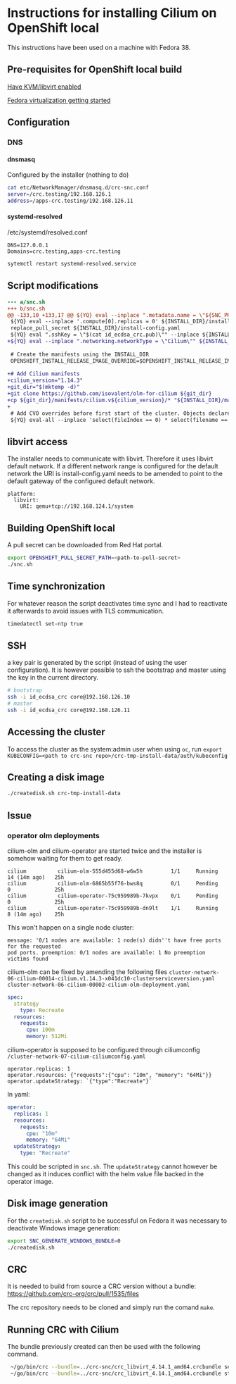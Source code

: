 # Instructions for installing Cilium on OpenShift local

This instructions have been used on a machine with Fedora 38.

## Pre-requisites for OpenShift local build

[Have KVM/libvirt enabled](https://github.com/openshift/installer/blob/master/docs/dev/libvirt/README.md#one-time-setup)

[Fedora virtualization getting started](https://docs.fedoraproject.org/en-US/quick-docs/virtualization-getting-started/)

## Configuration

### DNS

#### dnsmasq

Configured by the installer (nothing to do)

```bash
cat etc/NetworkManager/dnsmasq.d/crc-snc.conf
server=/crc.testing/192.168.126.1
address=/apps-crc.testing/192.168.126.11
```

#### systemd-resolved

/etc/systemd/resolved.conf
```
DNS=127.0.0.1
Domains=crc.testing,apps-crc.testing
```

```bash
sytemctl restart systemd-resolved.service
```

## Script modifications

```diff
--- a/snc.sh
+++ b/snc.sh
@@ -133,10 +133,17 @@ ${YQ} eval --inplace ".metadata.name = \"${SNC_PRODUCT_NAME}\"" ${INSTALL_DIR}/i
 ${YQ} eval --inplace '.compute[0].replicas = 0' ${INSTALL_DIR}/install-config.yaml
 replace_pull_secret ${INSTALL_DIR}/install-config.yaml
 ${YQ} eval ".sshKey = \"$(cat id_ecdsa_crc.pub)\"" --inplace ${INSTALL_DIR}/install-config.yaml
+${YQ} eval --inplace ".networking.networkType = \"Cilium\"" ${INSTALL_DIR}/install-config.yaml
 
 # Create the manifests using the INSTALL_DIR
 OPENSHIFT_INSTALL_RELEASE_IMAGE_OVERRIDE=$OPENSHIFT_INSTALL_RELEASE_IMAGE_OVERRIDE ${OPENSHIFT_INSTALL} --dir ${INSTALL_DIR} create manifests
 
+# Add Cilium manifests
+cilium_version="1.14.3"
+git_dir="$(mktemp -d)"
+git clone https://github.com/isovalent/olm-for-cilium ${git_dir}
+cp ${git_dir}/manifests/cilium.v${cilium_version}/* "${INSTALL_DIR}/manifests"
+
 # Add CVO overrides before first start of the cluster. Objects declared in this file won't be created.
 ${YQ} eval-all --inplace 'select(fileIndex == 0) * select(filename == "cvo-overrides.yaml")' ${INSTALL_DIR}/manifests/cvo-overrides.yaml cvo-overrides.yaml
```

## libvirt access

The installer needs to communicate with libvirt. Therefore it uses libvirt default network. If a different network range is configured for the default network the URI is install-config.yaml needs to be amended to point to the default gateway of the configured default network.

```
platform:
  libvirt:
    URI: qemu+tcp://192.168.124.1/system
```

## Building OpenShift local

A pull secret can be downloaded from Red Hat portal.

```bash
export OPENSHIFT_PULL_SECRET_PATH=<path-to-pull-secret>
./snc.sh
```

## Time synchronization

For whatever reason the script deactivates time sync and I had to reactivate it afterwards to avoid issues with TLS communication.

```bash
timedatectl set-ntp true
```

## SSH

a key pair is generated by the script (instead of using the user configuration). It is however possible to ssh the bootstrap and master using the key in the current directory.

```bash
# bootstrap
ssh -i id_ecdsa_crc core@192.168.126.10
# master
ssh -i id_ecdsa_crc core@192.168.126.11
```

## Accessing the cluster

To access the cluster as the system:admin user when using `oc`, run `export KUBECONFIG=<path to crc-snc repo>/crc-tmp-install-data/auth/kubeconfig`

## Creating a disk image

```bash
./createdisk.sh crc-tmp-install-data
```

## Issue

### operator olm deployments

cilium-olm and cilium-operator are started twice and the installer is somehow waiting for them to get ready.

```
cilium          cilium-olm-555d455d68-w6w5h         1/1     Running     14 (14m ago)   25h
cilium          cilium-olm-6865b55f76-bws8q         0/1     Pending     0              25h
cilium          cilium-operator-75c959989b-7kvpx    0/1     Pending     0              25h
cilium          cilium-operator-75c959989b-dn9lt    1/1     Running     8 (14m ago)    25h
```

This won't happen on a single node cluster:
```
message: '0/1 nodes are available: 1 node(s) didn''t have free ports for the requested
pod ports. preemption: 0/1 nodes are available: 1 No preemption victims found
```

cilium-olm can be fixed by amending the following files
`cluster-network-06-cilium-00014-cilium.v1.14.3-x041dc10-clusterserviceversion.yaml`
`cluster-network-06-cilium-00002-cilium-olm-deployment.yaml`
```yaml
spec:
  strategy
    type: Recreate
  resources:
    requests:
      cpu: 100m
      memory: 512Mi
```  

cilium-operator is supposed to be configured through ciliumconfig
`/cluster-network-07-cilium-ciliumconfig.yaml`

~~~
operator.replicas: 1
operator.resources: {"requests":{"cpu": "10m", "memory": "64Mi"}}
operator.updateStrategy: `{"type":"Recreate"}`
~~~

In yaml:
```yaml
operator:
  replicas: 1
  resources: 
    requests:
      cpu: "10m"
      memory: "64Mi"
  updateStrategy: 
    type: "Recreate"
```

This could be scripted in `snc.sh`.
The `updateStrategy` cannot however be changed as it induces conflict with the helm value file backed in the operator image.

## Disk image generation

For the `createdisk.sh` script to be successful on Fedora it was necessary to deactivate Windows image generation:

```bash
export SNC_GENERATE_WINDOWS_BUNDLE=0
./createdisk.sh
```

## CRC

It is needed to build from source a CRC version without a bundle:
https://github.com/crc-org/crc/pull/1535/files

The crc repository needs to be cloned and simply run the comand `make`.

## Running CRC with Cilium

The bundle previously created can then be used with the following command.

```bash
 ~/go/bin/crc --bundle=../crc-snc/crc_libvirt_4.14.1_amd64.crcbundle setup
 ~/go/bin/crc --bundle=../crc-snc/crc_libvirt_4.14.1_amd64.crcbundle start



